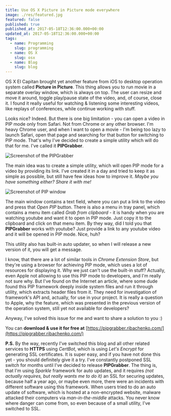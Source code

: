 ```yaml
---
title: Use OS X Picture in Picture mode everywhere
image: ./res/featured.jpg
featured: false
published: true
published_at: 2017-05-18T12:36:00.000+00:00
updated_at: 2017-05-18T12:36:00.000+00:00
tags:
  - name: Programming
    slug: programming
  - name: OS X
    slug: osx
  - name: Blog
    slug: blog
---
```

OS X El Capitan brought yet another feature from iOS to desktop operation system called **Picture in Picture**. This thing
allows you to run movie in a separate overlay window, which is always on top. The user can resize and move it around, toggle
play/pause state of the video, and, of course, close it. I found it really useful for watching & listening some interesting
videos, like replays of conferences, while continue working with stuff.

Looks nice? Indeed. But there is one big limitation - you can open a video in PIP mode only from Safari. Not from Chrome or any
other browser. I'm heavy Chrome user, and when I want to open a movie - I'm being too lazy to launch Safari, open that page 
and searching for that button for switching to PIP mode. That's why I've decided to create a simple utility which will do that
for me. I've called it **PIPGrabber**.

![Screenshot of the PIPGrabber](https://pipgrabber.ribachenko.com/res/screenshot-1.png)

The main idea was to create a simple utility, which will open PIP mode for a video by providing its link. I've created it in a 
day and tried to keep it as simple as possible, but still have few ideas how to improve it. 
*Maybe you have something either? Share it with me!*

![Screenshot of PIP window](https://pipgrabber.ribachenko.com/res/screenshot-2.png)

The main window contains a text field, where you can put a link to the video and press that *Open PIP* button. There is also a 
menu in tray panel, which contains a menu item called *Grab from clipboard* - it is handy when you are watching youtube and want
it to open in PIP mode. Just copy it to the clipboard and click on that menu item. By they way, did I told you that 
**PIPGrabber** works with youtube? Just provide a link to any youtube video and it will be opened in PIP mode. Nice, huh?

This utility also has built-in auto updater, so when I will release a new version of it, you will get a message. 

I know, that there are a lot of similar tools in *Chrome Extension Store*, but they're using a browser for achieving PIP mode, 
which uses a lot of resources for displaying it. Why we just can't use the built-in stuff? Actually, even Apple not allowing to 
use this PIP mode to developers, and I'm really not sure why. But I've found on the Internet an article, where some dude found 
this PIP framework deeply inside system files and run it through utility, which extracts header files from it. They need for 
investigation of framework's API and, actually, for use in your project. It is really a question to Apple, why the feature, 
which was presented in the previous version of the operation system, still yet not available for developers?

Anyway, I've solved this issue for me and want to share a solution to you :)

You can **download & use it for free at** [https://pipgrabber.ribachenko.com/](https://pipgrabber.ribachenko.com/)

**P.S.** By the way, recently I've switched this blog and all other related services to **HTTPS** using *CertBot*, which is 
using *Let's Encrypt* for generating SSL certificates. It is super easy, and if you have not done this yet - you should definitely 
give it a try. I've constantly postponed SSL switch for months until I've decided to release **PIPGrabber**. The thing is, that I'm
using *Sparkle* framework for auto updates, and it requires *(not actually requires, but really wants me to do it)* an SSL for 
securing updates, because half a year ago, or maybe even more, there were an incidents with different software using this framework.
When users tried to do an auto update of software, which is hosted at a non-encrypted website, malware attacked their computers via 
*man-in-the-middle* attacks. You never know where danger can come from, so even because of a small utility, I've switched to SSL.
